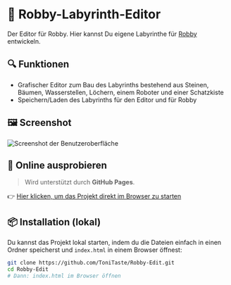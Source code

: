 # 🧱 Robby-Labyrinth-Editor

Der Editor für Robby. Hier kannst Du eigene Labyrinthe für [Robby](https://github.com/ToniTaste/Robby) entwickeln. 

## 🔍 Funktionen

- Grafischer Editor zum Bau des Labyrinths bestehend aus Steinen, Bäumen, Wasserstellen, Löchern, einem Roboter und einer Schatzkiste
- Speichern/Laden des Labyrinths für den Editor und für Robby

## 🖼️ Screenshot

![Screenshot der Benutzeroberfläche](img/Laby-Ed.png)

## 🚀 Online ausprobieren

> Wird unterstützt durch **GitHub Pages**.

👉 [Hier klicken, um das Projekt direkt im Browser zu starten](https://tonitaste.github.io/Laby-Edit/)

## 📦 Installation (lokal)

Du kannst das Projekt lokal starten, indem du die Dateien einfach in einen Ordner speicherst und `index.html` in einem Browser öffnest:

```bash
git clone https://github.com/ToniTaste/Robby-Edit.git
cd Robby-Edit
# Dann: index.html im Browser öffnen
